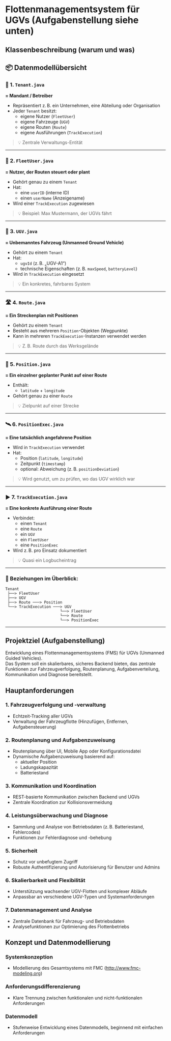 # Flottenmanagementsystem für UGVs (Aufgabenstellung siehe unten)
## Klassenbeschreibung (warum und was)
## 📦 Datenmodellübersicht

### 🧩 1. `Tenant.java`  
**= Mandant / Betreiber**

- Repräsentiert z. B. ein Unternehmen, eine Abteilung oder Organisation
- Jeder `Tenant` besitzt:
  - eigene Nutzer (`FleetUser`)
  - eigene Fahrzeuge (`UGV`)
  - eigene Routen (`Route`)
  - eigene Ausführungen (`TrackExecution`)

> 💡 Zentrale Verwaltungs-Entität

---

### 👤 2. `FleetUser.java`  
**= Nutzer, der Routen steuert oder plant**

- Gehört genau zu einem `Tenant`
- Hat:
  - eine `userID` (interne ID)
  - einen `userName` (Anzeigename)
- Wird einer `TrackExecution` zugewiesen

> 💡 Beispiel: Max Mustermann, der UGVs fährt

---

### 🚗 3. `UGV.java`  
**= Unbemanntes Fahrzeug (Unmanned Ground Vehicle)**

- Gehört zu einem `Tenant`
- Hat:
  - `ugvId` (z. B. „UGV-A1“)
  - technische Eigenschaften (z. B. `maxSpeed`, `batteryLevel`)
- Wird in `TrackExecution` eingesetzt

> 💡 Ein konkretes, fahrbares System

---

### 🛣️ 4. `Route.java`  
**= Ein Streckenplan mit Positionen**

- Gehört zu einem `Tenant`
- Besteht aus mehreren `Position`-Objekten (Wegpunkte)
- Kann in mehreren `TrackExecution`-Instanzen verwendet werden

> 💡 Z. B. Route durch das Werksgelände

---

### 📍 5. `Position.java`  
**= Ein einzelner geplanter Punkt auf einer Route**

- Enthält:
  - `latitude` + `longitude`
- Gehört genau zu einer `Route`

> 💡 Zielpunkt auf einer Strecke

---

### 🛰️ 6. `PositionExec.java`  
**= Eine tatsächlich angefahrene Position**

- Wird in `TrackExecution` verwendet
- Hat:
  - Position (`latitude`, `longitude`)
  - Zeitpunkt (`timestamp`)
  - optional: Abweichung (z. B. `positionDeviation`)

> 💡 Wird genutzt, um zu prüfen, wo das UGV wirklich war

---

### ▶️ 7. `TrackExecution.java`  
**= Eine konkrete Ausführung einer Route**

- Verbindet:
  - einen `Tenant`
  - eine `Route`
  - ein `UGV`
  - ein `FleetUser`
  - eine `PositionExec`
- Wird z. B. pro Einsatz dokumentiert

> 💡 Quasi ein Logbucheintrag

---

### 🔗 Beziehungen im Überblick:

```text
Tenant
 ├──> FleetUser
 ├──> UGV
 ├──> Route ───> Position
 └──> TrackExecution ───> UGV
                        └──> FleetUser
                        └──> Route
                        └──> PositionExec
```
_____________________________________________________________________________________
## Projektziel (Aufgabenstellung)

Entwicklung eines Flottenmanagementsystems (FMS) für UGVs (Unmanned Guided Vehicles).  
Das System soll ein skalierbares, sicheres Backend bieten, das zentrale Funktionen zur Fahrzeugverfolgung, Routenplanung, Aufgabenverteilung, Kommunikation und Diagnose bereitstellt.

## Hauptanforderungen

### 1. Fahrzeugverfolgung und -verwaltung
- Echtzeit-Tracking aller UGVs
- Verwaltung der Fahrzeugflotte (Hinzufügen, Entfernen, Aufgabensteuerung)

### 2. Routenplanung und Aufgabenzuweisung
- Routenplanung über UI, Mobile App oder Konfigurationsdatei
- Dynamische Aufgabenzuweisung basierend auf:
  - aktueller Position
  - Ladungskapazität
  - Batteriestand

### 3. Kommunikation und Koordination
- REST-basierte Kommunikation zwischen Backend und UGVs
- Zentrale Koordination zur Kollisionsvermeidung

### 4. Leistungsüberwachung und Diagnose
- Sammlung und Analyse von Betriebsdaten (z. B. Batteriestand, Fehlercodes)
- Funktionen zur Fehlerdiagnose und -behebung

### 5. Sicherheit
- Schutz vor unbefugtem Zugriff
- Robuste Authentifizierung und Autorisierung für Benutzer und Admins

### 6. Skalierbarkeit und Flexibilität
- Unterstützung wachsender UGV-Flotten und komplexer Abläufe
- Anpassbar an verschiedene UGV-Typen und Systemanforderungen

### 7. Datenmanagement und Analyse
- Zentrale Datenbank für Fahrzeug- und Betriebsdaten
- Analysefunktionen zur Optimierung des Flottenbetriebs

## Konzept und Datenmodellierung

### Systemkonzeption
- Modellierung des Gesamtsystems mit FMC (http://www.fmc-modeling.org)

### Anforderungsdifferenzierung
- Klare Trennung zwischen funktionalen und nicht-funktionalen Anforderungen

### Datenmodell
- Stufenweise Entwicklung eines Datenmodells, beginnend mit einfachen Anforderungen
